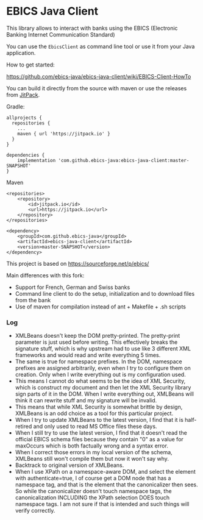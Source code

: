 EBICS Java Client
=====

This library allows to interact with banks using the EBICS (Electronic Banking Internet Communication Standard)

You can use the `EbicsClient` as command line tool or use it from your Java application.

How to get started:

https://github.com/ebics-java/ebics-java-client/wiki/EBICS-Client-HowTo

You can build it directly from the source with maven or use the releases from [JitPack](https://jitpack.io/#ebics-java/ebics-java-client/).

Gradle:
```
allprojects {
  repositories {
    ...
    maven { url 'https://jitpack.io' }
  }
}

dependencies {
    implementation 'com.github.ebics-java:ebics-java-client:master-SNAPSHOT'
}
```
Maven
```
<repositories>
	<repository>
	    <id>jitpack.io</id>
	    <url>https://jitpack.io</url>
	</repository>
</repositories>

<dependency>
    <groupId>com.github.ebics-java</groupId>
    <artifactId>ebics-java-client</artifactId>
    <version>master-SNAPSHOT</version>
</dependency>
```
 

This project is based on https://sourceforge.net/p/ebics/

Main differences with this fork:

- Support for French, German and Swiss banks
- Command line client to do the setup, initialization and to download files from the bank
- Use of maven for compilation instead of ant + Makefile + .sh scripts

### Log
- XMLBeans doesn't keep the DOM pretty-printed. The pretty-print parameter is just used before writing.
  This effectively breaks the signature stuff, which is why upstream had to use like 3 different XML
  frameworks and would read and write everything 5 times.
- The same is true for namespace prefixes. In the DOM, namespace prefixes are assigned arbitrarily,
  even when I try to configure them on creation. Only when I write everything out is my configuration
  used.
- This means I cannot do what seems to be the idea of XML Security, which is construct my document
  and then let the XML Security library sign parts of it in the DOM. When I write everything out,
  XMLBeans will think it can rewrite stuff and my signature will be invalid.
- This means that while XML Security is somewhat brittle by design, XMLBeans is an odd choice
  as a tool for this particular project.
- When I try to update XMLBeans to the latest version, I find that it is half-retired and only
  used to read MS Office files these days.
- When I still try to use the latest version, I find that it doesn't read the official EBICS schema
  files because they contain "0" as a value for maxOccurs which is both factually wrong
  and a syntax error.
- When I correct those errors in my local version of the schema, XMLBeans still won't compile them
  but now it won't say why.
- Backtrack to original version of XMLBeans.
- When I use XPath on a namespace-aware DOM, and select the element with authenticate=true, 
  I of course get a DOM node that has a namespace tag, and that is the element that 
  the canonicalizer then sees. So while the canonicalizer doesn't touch namespace tags,
  the canonicalization INCLUDING the XPath selection DOES touch namespace tags. I am not sure
  if that is intended and such things will verify correctly.
